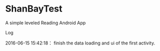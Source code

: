 # ShanBayTest
A simple leveled Reading Android App

Log

2016-06-15 15:42:18： finish the data loading and ui of the first activity.
